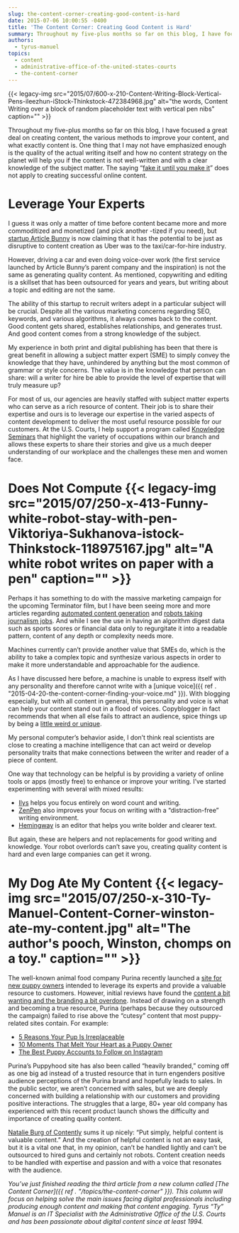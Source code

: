 ```yaml
---
slug: the-content-corner-creating-good-content-is-hard
date: 2015-07-06 10:00:55 -0400
title: 'The Content Corner: Creating Good Content is Hard'
summary: Throughout my five-plus months so far on this blog, I have focused a great deal on creating content, the various methods to improve your content, and what exactly content is. One thing that I may not have emphasized enough is the quality of the actual writing itself and how no content strategy on the planet
authors:
  - tyrus-manuel
topics:
  - content
  - administrative-office-of-the-united-states-courts
  - the-content-corner
---
```


{{< legacy-img src="2015/07/600-x-210-Content-Writing-Block-Vertical-Pens-ileezhun-iStock-Thinkstock-472384968.jpg" alt="the words, Content Writing over a block of random placeholder text with vertical pen nibs" caption="" >}} 

Throughout my five-plus months so far on this blog, I have focused a great deal on creating content, the various methods to improve your content, and what exactly content is. One thing that I may not have emphasized enough is the quality of the actual writing itself and how no content strategy on the planet will help you if the content is not well-written and with a clear knowledge of the subject matter. The saying “[fake it until you make it](http://www.copyblogger.com/dork-copy/)” does not apply to creating successful online content.

# Leverage Your Experts

I guess it was only a matter of time before content became more and more commoditized and monetized (and pick another -tized if you need), but [startup Article Bunny](http://mashable.com/2015/06/21/articlebunny-content-marketing/) is now claiming that it has the potential to be just as disruptive to content creation as Uber was to the taxi/car-for-hire industry.

However, driving a car and even doing voice-over work (the first service launched by Article Bunny’s parent company and the inspiration) is not the same as generating quality content. As mentioned, copywriting and editing is a skillset that has been outsourced for years and years, but writing about a topic and editing are not the same.

The ability of this startup to recruit writers adept in a particular subject will be crucial. Despite all the various marketing concerns regarding SEO, keywords, and various algorithms, it always comes back to the content. Good content gets shared, establishes relationships, and generates trust. And good content comes from a strong knowledge of the subject.

My experience in both print and digital publishing has been that there is great benefit in allowing a subject matter expert (SME) to simply convey the knowledge that they have, unhindered by anything but the most common of grammar or style concerns. The value is in the knowledge that person can share: will a writer for hire be able to provide the level of expertise that will truly measure up?

For most of us, our agencies are heavily staffed with subject matter experts who can serve as a rich resource of content. Their job is to share their expertise and ours is to leverage our expertise in the varied aspects of content development to deliver the most useful resource possible for our customers. At the U.S. Courts, I help support a program called [Knowledge Seminars](https://youtu.be/BaDn3MqIHVA) that highlight the variety of occupations within our branch and allows these experts to share their stories and give us a much deeper understanding of our workplace and the challenges these men and women face.

# Does Not Compute {{< legacy-img src="2015/07/250-x-413-Funny-white-robot-stay-with-pen-Viktoriya-Sukhanova-istock-Thinkstock-118975167.jpg" alt="A white robot writes on paper with a pen" caption="" >}} 

Perhaps it has something to do with the massive marketing campaign for the upcoming Terminator film, but I have been seeing more and more articles regarding [automated content generation](http://futurecontent.co/automated-content-can-algorithms-write-your-content/) and [robots taking journalism jobs](http://www.theverge.com/2015/1/29/7939067/ap-journalism-automation-robots-financial-reporting). And while I see the use in having an algorithm digest data such as sports scores or financial data only to regurgitate it into a readable pattern, content of any depth or complexity needs more.

Machines currently can’t provide another value that SMEs do, which is the ability to take a complex topic and synthesize various aspects in order to make it more understandable and approachable for the audience.

As I have discussed here before, a machine is unable to express itself with any personality and therefore cannot write with a [unique voice]({{ ref . "2015-04-20-the-content-corner-finding-your-voice.md" }}). With blogging especially, but with all content in general, this personality and voice is what can help your content stand out in a flood of voices. Copyblogger in fact recommends that when all else fails to attract an audience, spice things up by being a [little weird or unique](http://www.copyblogger.com/confident-bloggers/).

My personal computer’s behavior aside, I don’t think real scientists are close to creating a machine intelligence that can act weird or develop personality traits that make connections between the writer and reader of a piece of content.

One way that technology can be helpful is by providing a variety of online tools or apps (mostly free) to enhance or improve your writing. I’ve started experimenting with several with mixed results:

  * [Ilys](https://www.ilys.com/welcome) helps you focus entirely on word count and writing.
  * [ZenPen](http://www.zenpen.io/) also improves your focus on writing with a “distraction-free” writing environment.
  * [Hemingway](http://www.hemingwayapp.com/) is an editor that helps you write bolder and clearer text.

But again, these are helpers and not replacements for good writing and knowledge. Your robot overlords can’t save you, creating quality content is hard and even large companies can get it wrong.

# My Dog Ate My Content {{< legacy-img src="2015/07/250-x-310-Ty-Manuel-Content-Corner-winston-ate-my-content.jpg" alt="The author's pooch, Winston, chomps on a toy." caption="" >}} 

The well-known animal food company Purina recently launched a [site for new puppy owners](https://puppyhood.com/) intended to leverage its experts and provide a valuable resource to customers. However, initial reviews have found the [content a bit wanting and the branding a bit overdone](http://contently.com/strategist/2015/06/29/puppy-love-inside-purinas-ambitious-new-content-play/). Instead of drawing on a strength and becoming a true resource, Purina (perhaps because they outsourced the campaign) failed to rise above the “cutesy” content that most puppy-related sites contain. For example:

  * [5 Reasons Your Pup Is Irreplaceable](https://puppyhood.com/articles/1367/5-reasons-your-pup-is-irreplaceable/1366)
  * [10 Moments That Melt Your Heart as a Puppy Owner](https://puppyhood.com/articles/1400/10-moments-that-will-melt-your-heart-as-a-puppy-owner/1366)
  * [The Best Puppy Accounts to Follow on Instagram](https://puppyhood.com/articles/1444/how-to-prep-your-pup-when-youre-expecting/1366)

Purina’s Puppyhood site has also been called “heavily branded,” coming off as one big ad instead of a trusted resource that in turn engenders positive audience perceptions of the Purina brand and hopefully leads to sales. In the public sector, we aren’t concerned with sales, but we are deeply concerned with building a relationship with our customers and providing positive interactions. The struggles that a large, 80+ year old company has experienced with this recent product launch shows the difficulty and importance of creating quality content.

[Natalie Burg of Contently](https://natalieburg.contently.com/) sums it up nicely: “Put simply, helpful content is valuable content.” And the creation of helpful content is not an easy task, but it is a vital one that, in my opinion, can’t be handled lightly and can’t be outsourced to hired guns and certainly not robots. Content creation needs to be handled with expertise and passion and with a voice that resonates with the audience.

_You’ve just finished reading the third article from a new column called [The Content Corner]({{ ref . "/topics/the-content-corner" }}). This column will focus on helping solve the main issues facing digital professionals including producing enough content and making that content engaging._
_Tyrus “Ty” Manuel is an IT Specialist with the Administrative Office of the U.S. Courts and has been passionate about digital content since at least 1994._